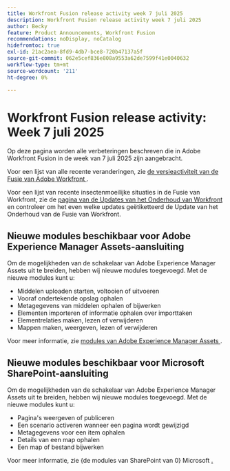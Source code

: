 ```yaml
---
title: Workfront Fusion release activity week 7 juli 2025
description: Workfront Fusion release activity week 7 juli 2025
author: Becky
feature: Product Announcements, Workfront Fusion
recommendations: noDisplay, noCatalog
hidefromtoc: true
exl-id: 21ac2aea-8fd9-4db7-bce8-720b47137a5f
source-git-commit: 062e5cef836e808a9553a62de7599f41e0040632
workflow-type: tm+mt
source-wordcount: '211'
ht-degree: 0%

---
```


# Workfront Fusion release activity: Week 7 juli 2025

Op deze pagina worden alle verbeteringen beschreven die in Adobe Workfront Fusion in de week van 7 juli 2025 zijn aangebracht.

Voor een lijst van alle recente veranderingen, zie [ de versieactiviteit van de Fusie van Adobe Workfront ](/help/workfront-fusion/fusion-product-releases/fusion-release-activity.md).

Voor een lijst van recente insectenmoeilijke situaties in de Fusie van Workfront, zie de [ pagina van de Updates van het Onderhoud van Workfront ](https://experienceleague.adobe.com/en/docs/workfront-known-issues/releases/current-updates) en controleer om het even welke updates geëtiketteerd de Update van het Onderhoud van de Fusie van Workfront.

## Nieuwe modules beschikbaar voor Adobe Experience Manager Assets-aansluiting

Om de mogelijkheden van de schakelaar van Adobe Experience Manager Assets uit te breiden, hebben wij nieuwe modules toegevoegd. Met de nieuwe modules kunt u:

* Middelen uploaden starten, voltooien of uitvoeren
* Vooraf ondertekende opslag ophalen
* Metagegevens van middelen ophalen of bijwerken
* Elementen importeren of informatie ophalen over importtaken
* Elementrelaties maken, lezen of verwijderen
* Mappen maken, weergeven, lezen of verwijderen

Voor meer informatie, zie [ modules van Adobe Experience Manager Assets ](/help/workfront-fusion/references/apps-and-modules/adobe-connectors/aem-assets-modules.md).

## Nieuwe modules beschikbaar voor Microsoft SharePoint-aansluiting


Om de mogelijkheden van de schakelaar van Adobe Experience Manager Assets uit te breiden, hebben wij nieuwe modules toegevoegd. Met de nieuwe modules kunt u:



* Pagina&#39;s weergeven of publiceren
* Een scenario activeren wanneer een pagina wordt gewijzigd
* Metagegevens voor een item ophalen
* Details van een map ophalen
* Een map of bestand bijwerken

Voor meer informatie, zie {de modules van SharePoint van 0} Microsoft [.](/help/workfront-fusion/references/apps-and-modules/third-party-connectors/sharepoint-modules.md)
